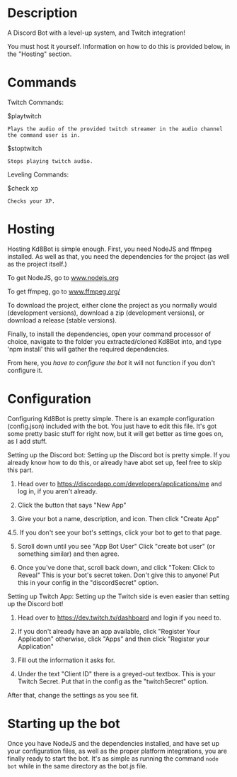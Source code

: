 # Description
A Discord Bot with a level-up system, and Twitch integration!

You must host it yourself. Information on how to do this is provided below, in the "Hosting" section.

# Commands

Twitch Commands:

$playtwitch <twitch name>

    Plays the audio of the provided twitch streamer in the audio channel the command user is in.
    
$stoptwitch

    Stops playing twitch audio.
    
Leveling Commands:

$check xp

    Checks your XP.

# Hosting

Hosting Kd8Bot is simple enough. First, you need NodeJS and ffmpeg installed. As well as that, you need the dependencies for the project (as well as the project itself.)

To get NodeJS, go to www.nodejs.org

To get ffmpeg, go to www.ffmpeg.org/

To download the project, either clone the project as you normally would (development versions), download a zip (development versions), or download a release (stable versions).

Finally, to install the dependencies, open your command processor of choice, navigate to the folder you extracted/cloned Kd8Bot into, and type 'npm install' this will gather the required dependencies.

From here, you *have to configure the bot* it will not function if you don't configure it.

# Configuration

Configuring Kd8Bot is pretty simple. There is an example configuration (config.json) included with the bot. You just have to edit this file. It's got some pretty basic stuff for right now, but it will get better as time goes on, as I add stuff.

Setting up the Discord bot:
    Setting up the Discord bot is pretty simple. If you already know how to do this, or already have abot set up, feel free to skip this part.
    
   1. Head over to https://discordapp.com/developers/applications/me and log in, if you aren't already.
    
   2. Click the button that says "New App"
    
   4. Give your bot a name, description, and icon. Then click "Create App"
    
   4.5. If you don't see your bot's settings, click your bot to get to that page.
    
   5. Scroll down until you see "App Bot User" Click "create bot user" (or something similar) and then agree.
    
   6. Once you've done that, scroll back down, and click "Token: Click to Reveal" This is your bot's secret token. Don't give this to anyone! Put this in your config in the "discordSecret" option.

Setting up Twitch App:
    Setting up the Twitch side is even easier than setting up the Discord bot!
    
   1. Head over to https://dev.twitch.tv/dashboard and login if you need to.
    
   2. If you don't already have an app available, click "Register Your Application" otherwise, click "Apps" and then click "Register your Application"
   
   3. Fill out the information it asks for.
    
   4. Under the text "Client ID" there is a greyed-out textbox. This is your Twitch Secret. Put that in the config as the "twitchSecret" option.

After that, change the settings as you see fit.

# Starting up the bot

Once you have NodeJS and the dependencies installed, and have set up your configuration files, as well as the proper platform integrations, you are finally ready to start the bot. It's as simple as running the command `node bot` while in the same directory as the bot.js file.

